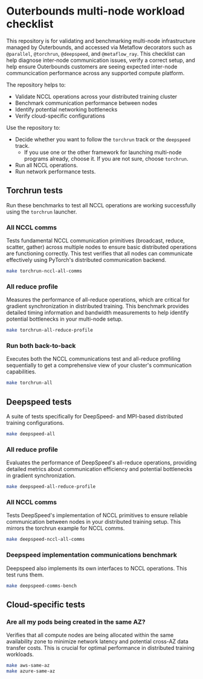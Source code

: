 # Outerbounds multi-node workload checklist

This repository is for validating and benchmarking multi-node infrastructure managed by Outerbounds, and accessed via Metaflow decorators such as `@parallel`, `@torchrun`, `@deepspeed`, and `@metaflow_ray`. This checklist can help diagnose inter-node communication issues, verify a correct setup, and help ensure Outerbounds customers are seeing expected inter-node communcication performance across any supported compute platform.

The repository helps to:
- Validate NCCL operations across your distributed training cluster
- Benchmark communication performance between nodes
- Identify potential networking bottlenecks
- Verify cloud-specific configurations

Use the repository to:
- Decide whether you want to follow the `torchrun` track or the `deepspeed` track.
    - If you use one or the other framework for launching multi-node programs already, choose it. If you are not sure, choose `torchrun`.
- Run all NCCL operations.
- Run network performance tests. 

## Torchrun tests

Run these benchmarks to test all NCCL operations are working successfully using the `torchrun` launcher.

### All NCCL comms

Tests fundamental NCCL communication primitives (broadcast, reduce, scatter, gather) across multiple nodes to ensure basic distributed operations are functioning correctly. This test verifies that all nodes can communicate effectively using PyTorch's distributed communication backend. 

```bash
make torchrun-nccl-all-comms
```

### All reduce profile

Measures the performance of all-reduce operations, which are critical for gradient synchronization in distributed training. This benchmark provides detailed timing information and bandwidth measurements to help identify potential bottlenecks in your multi-node setup.

```bash
make torchrun-all-reduce-profile
```

### Run both back-to-back

Executes both the NCCL communications test and all-reduce profiling sequentially to get a comprehensive view of your cluster's communication capabilities.

```bash
make torchrun-all
```

## Deepspeed tests

A suite of tests specifically for DeepSpeed- and MPI-based distributed training configurations.
```bash
make deepspeed-all
```

### All reduce profile

Evaluates the performance of DeepSpeed's all-reduce operations, providing detailed metrics about communication efficiency and potential bottlenecks in gradient synchronization.

```bash
make deepspeed-all-reduce-profile
```

### All NCCL comms

Tests DeepSpeed's implementation of NCCL primitives to ensure reliable communication between nodes in your distributed training setup. This mirrors the torchrun example for NCCL comms.

```bash
make deepspeed-nccl-all-comms
```

### Deepspeed implementation communications benchmark

Deepspeed also implements its own interfaces to NCCL operations. This test runs them.
```bash
make deepspeed-comms-bench
```

## Cloud-specific tests

### Are all my pods being created in the same AZ?

Verifies that all compute nodes are being allocated within the same availability zone to minimize network latency and potential cross-AZ data transfer costs. This is crucial for optimal performance in distributed training workloads.

```bash
make aws-same-az
make azure-same-az
```